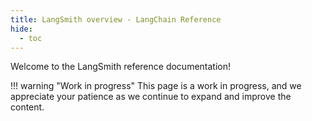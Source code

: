 ```yaml
---
title: LangSmith overview - LangChain Reference
hide:
  - toc
---
```


Welcome to the LangSmith reference documentation!

!!! warning "Work in progress"
    This page is a work in progress, and we appreciate your patience as we continue to expand and improve the content.
